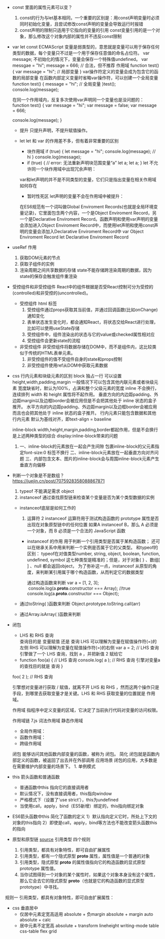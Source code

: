 - const 里面的属性元素可以变？
    <!-- 说出他的错误 1.js -->
    1. const的行为与let基本相同，一个重要的区别是：用const声明变量时必须同时初始化变量，且尝试修改const声明的变量会导致运行时报错
    2. const声明的限制只适用于它指向的变量的引用
        const变量引用的是一个对象，那么修改这个对象内部的属性并不违反const限制

- var  let const 
    ECMAScript 变量是弱类型的，意思就是变量可以用于保存任何类型的数据，每个变量只不过是一个用于保存任意值的命名占位符。
    var message;
    不初始化的情况下，变量会保存一个特殊值undefined。
    var messgae = "hi";
    message = 666; // 合法，但不推荐
    作用域
    function test() {
        var message = "hi"; // 局部变量
    }
    var操作符定义的变量会成为包含它的函数的局部变量
    在函数内部定义变量时省略var操作符，可以创建一个全局变量
    function test() {
        message = "hi"; // 全局变量
    }test();
    console.log(message);

    在同一个作用域内，反复多次使用var声明同一个变量也是没问题的：
    function test() {
    var message = "hi";
    var message = false;
    var message = 666;

    console.log(message); 
    }
    - 提升
    只提升声明，不提升赋值操作。

    - let
        let 和 var 的作用差不多，但有着非常重要的区别
        - 块作用域
            if (true) {
                let message = "hi";
                console.log(message); // hi
            }
            console.log(message);
        - if (true) { 
            // error: 无法重新声明块范围变量“a”
            let a;
            let a;
        }
        let 不允许同一个块作用域中出现冗余声明：

        var和let声明的并不是不同类型的变量，它们只是指出变量在相关作用域如何存在

        - 暂时性死区
            let声明的变量不会在作用域中被提升：

         在ES6规范有一个词叫做Global Enviroment Records(也就是全局环境变量记录)，它里面包含两个内容，一个是Object Enviroment Record，另一个是Declarative Enviroment 
         Record。函数声明和使用var声明的变量会添加进入Object Enviroment Record中，而使用let声明和使用const声明的变量会添加入Declarative Enviroment Record中
        var  Object Enviroment Record
        let Declarative Enviroment Record

        
- useRef 作用
    1. 获取DOM元素的节点
    2. 获取子组件的实例
    3. 渲染周期之间共享数据的存储
        state不能存储跨渲染周期的数据，因为state的保存会触发组件重渲染

- 受控组件和非受控组件
    React中的组件根据是否受React控制可分为受控的(controlled)和非受控的(uncontrolled)。
    - 受控组件
        html 标签
        1. 受控组件通过props获取其当前值，并通过回调函数(比如onChange)通知变化
        2. 表单状态发生变化时，都会通知React，将状态交给React进行处理，比如可以使用useState存储
        3. 受控组件中，组件渲染出的状态与它的value或checked属性相对应
        4. 受控组件会更新state的流程
    - 非受控组件
        非受控组件将数据存储在DOM中，而不是组件内，这比较类似于传统的HTML表单元素。
        1. 非受控组件的值不受组件自身的state和props控制
        2. 非受控组件使用ref从DOM中获取元素数据

- css 行内元素和块级元素的区别
    block
        独占一行
        可以设置height,width,padding,margin
        一般情况下可以包含其他内联元素或者块级元素
        宽度缺省时，默认为100%，占满和整个父级元素的宽度
    inline
        不会换行，连续排列
        width 和 height 属性将不起作用。
            垂直方向的内边距padding、外边距margin以及边框border会被应用但是不会把其他处于 inline 状态的盒子推开。
            水平方向的内边距padding、外边距margin以及边框border会被应用而且也会把其他处于 inline 状态的盒子推开。
        行内元素只能包含数据和其他行内元素
        默认为基线对齐，即text-align = baseline

    inline-block
        width,height,margin,padding,border都起作用，但是不会换行
        是上述两种类型的综合
    display:inline-block带来的问题
    1. 一、inline-block的元素放在一起会产生间隙
        包裹inline-block的父元素指定font-size:0
        标签不换行
    二、inline-block元素放在一起垂直方向对齐问题
    三、内部包含文本、图片的inline-block会与周围inline-block元素产生垂直方向偏移

- 判断一个对象是不是数组？  
    https://juejin.cn/post/7075928358088867871
    1. typeof 不能满足需求  object
    2. instanceof
        通过查找原型链来检查某个变量是否为某个类型数据的实例

    - instanceof底层是如何工作的
        1. 运算符
        2 instanceof 运算符用于测试构造函数的 prototype 属性是否出现在对象原型链中的任何位置
            如果A instanceof B，那么 A 必须是一个对象，而 B 必须是一个合法的 JavaScript 函数
        - instanceof 的作用
            用于判断一个引用类型是否属于某构造函数；
            还可以在继承关系中用来判断一个实例是否属于它的父类型。
            和typeof的区别：
            typeof在对值类型number, string, object, boolean, function, undefined, symbol 这七种类型是精准的；但是，对于对象{ } 、数组[ ] 、null 都会返回object，
            为了弥补这一点，instanceof 从原型的角度，来判断某引用属于哪个构造函数，从而判定它的数据类型

            通过构造函数来判断
             var a = [1, 2, 3];
      console.log(a.__proto__.constructor === Array); //true
      console.log(a.__proto__.constructor === Object);


    - 通过toString( )函数来判断
        Object.prototype.toString.call(arr)
    - 通过Array.isArray( )函数来判断

- 闭包
    - LHS 和 RHS 查询  
        查询目的是 变量赋值 还是 查询
        LHS 可以理解为变量在赋值操作符(=)的左侧
        RHS 可以理解为变量在赋值操作符(=)的右侧
        var a = 2;    // LHS 查询
        引擎做了一个 LHS 查询，找到 a ，并把新值 2 赋给它
    - function foo(a) { // LHS 查询
        console.log( a ); // RHS 查询 引擎对变量a的查找目的就是 查询
    }

    foo( 2 ); // RHS 查询

    引擎想对变量进行获取 / 赋值，就离不开 LHS 和 RHS ，然而这两个操作只是手段，到哪里去获取变量才是关键。LHS 和 RHS 获取变量的位置就是 作用域。

    作用域 指程序中定义变量的区域，它决定了当前执行代码对变量的访问权限。

    作用域链    7.js
        词法作用域
            静态作用域
        


    - 全局作用域：
    - 函数作用域：
    - 跨级作用域

    闭包
        能够访问其他函数内部变量的函数，被称为 闭包。
        简化 
            闭包就是函数内部定义的函数，被返回了出去并在外部调用
        应用场景
            闭包的应用，大多数是在需要维护内部变量的场景下。
            1. 单例模式

- this 箭头函数和普通函数
    - 普通函数中this
        指向它的直接调用者
    - 默认情况下，没有直接调用者，this指向window
    - 严格模式下（设置了’use strict’），this为undefined
    - 当使用call，apply，bind（ES5新增）绑定的，this指向绑定对象

- ES6箭头函数中this
    简化了函数的定义
    1）默认指向定义它时，所处上下文的对象的this指向
    2）即使是call，apply，bind等方法也不能改变箭头函数this的指向

- 原型和原型链
    [source](https://juejin.cn/post/6934498361475072014)
    引用类型 四个规则
    1. 引用类型，都具有对象特性，即可自由扩展属性
    2. 引用类型，都有一个隐式原型 __proto__ 属性，属性值是一个普通的对象
    3. 引用类型，隐式原型 __proto__ 的属性值指向它的构造函数的显式原型 prototype 属性值。
    4. 当你试图得到一个对象的某个属性时，如果这个对象本身没有这个属性，那么它会去它的隐式原型 __proto__（也就是它的构造函数的显式原型 prototype）中寻找。

规则一
    引用类型，都具有对象特性，即可自由扩展属性：

- css 垂直居中
    - 仅居中元素定宽高适用
        absolute + 负margin
        absolute + margin auto
        absolute + calc
    - 居中元素不定宽高
        absolute + transform
        lineheight
        writing-mode
        table
        css-table
        flex
        grid

        
